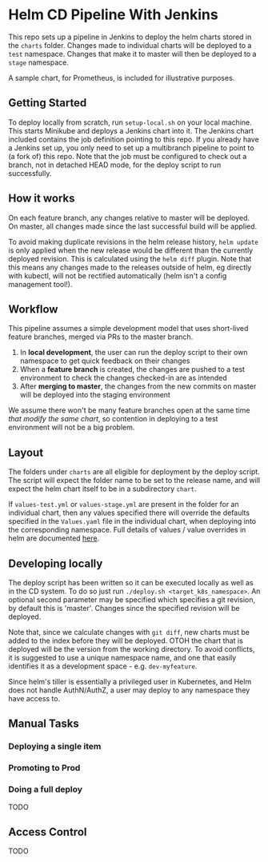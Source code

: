 
# Helm CD Pipeline With Jenkins

This repo sets up a pipeline in Jenkins to deploy the helm charts stored in the `charts` folder. Changes made to individual charts will be deployed to a `test` namespace. Changes that make it to master will then be deployed to a `stage` namespace.  

A sample chart, for Prometheus, is included for illustrative purposes.

## Getting Started

To deploy locally from scratch, run `setup-local.sh` on your local machine. This starts Minikube and deploys a Jenkins chart into it. The Jenkins chart included contains the job definition pointing to this repo. If you already have a Jenkins set up, you only need to set up a multibranch pipeline to point to (a fork of) this repo. Note that the job must be configured to check out a branch, not in detached HEAD mode, for the deploy script to run successfully. 

## How it works

On each feature branch, any changes relative to master will be deployed. On master, all changes made since the last successful build will be applied. 

To avoid making duplicate revisions in the helm release history, `helm update` is only applied when the new release would be different than the currently deployed revision. This is calculated using the `helm diff` plugin. Note that this means any changes made to the releases outside of helm, eg directly with kubectl, will not be rectified automatically (helm isn't a config management tool!). 

## Workflow

This pipeline assumes a simple development model that uses short-lived feature branches, merged via PRs to the master branch.

1. In **local development**, the user can run the deploy script to their own namespace to get quick feedback on their changes
2. When a **feature branch**     is created, the changes are pushed to a test environment to check the changes checked-in are as intended
3. After **merging to master**, the changes from the new commits on master will be deployed into the staging environment 

We assume there won't be many feature branches open at the same time *that modify the same chart*, so contention in deploying to a test environment will not be a big problem. 

## Layout

The folders under `charts` are all eligible for deployment by the deploy script. The script will expect the folder name to be set to the release name, and will expect the helm chart itself to be in a subdirectory `chart`.

If `values-test.yml` or `values-stage.yml` are present in the folder for an individual chart, then any values specified there will override the defaults specified in the `Values.yaml` file in the individual chart, when deploying into the corresponding namespace. Full details of values / value overrides in helm are documented [here](https://github.com/kubernetes/helm/blob/master/docs/chart_template_guide/values_files.md).

## Developing locally

The deploy script has been written so it can be executed locally as well as in the CD system. To do so just run `./deploy.sh <target_k8s_namespace>`. An optional second parameter may be specified which specifies a git revision, by default this is 'master'. Changes since the specified revision will be deployed. 

Note that, since we calculate changes with `git diff`, new charts must be added to the index before they will be deployed. OTOH the chart that is deployed will be the version from the working directory. To avoid conflicts, it is suggested to use a unique namespace name, and one that easily identifies it as a development space - e.g. `dev-myfeature`.

Since helm's tiller is essentially a privileged user in Kubernetes, and Helm does not handle AuthN/AuthZ, a user may deploy to any namespace they have access to. 

## Manual Tasks

### Deploying a single item
### Promoting to Prod
### Doing a full deploy

TODO

## Access Control

TODO

